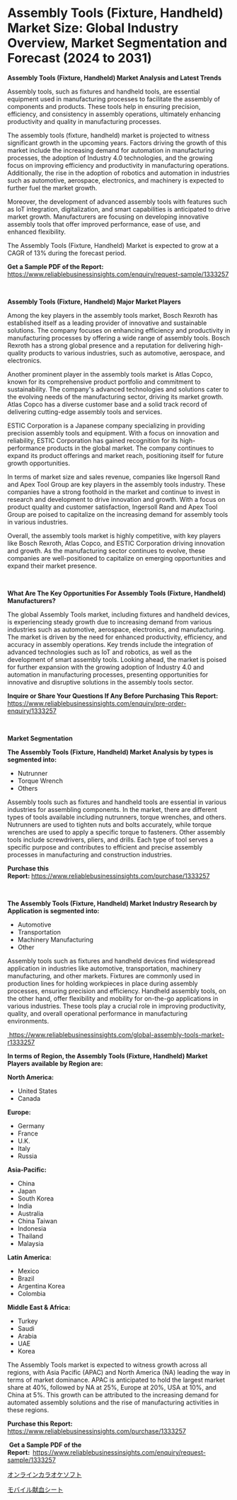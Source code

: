 <p><h1>Assembly Tools (Fixture, Handheld) Market Size: Global Industry Overview, Market Segmentation and Forecast (2024 to 2031)</h1></p><p><strong>Assembly Tools (Fixture, Handheld) Market Analysis and Latest Trends</strong></p>
<p><p>Assembly tools, such as fixtures and handheld tools, are essential equipment used in manufacturing processes to facilitate the assembly of components and products. These tools help in ensuring precision, efficiency, and consistency in assembly operations, ultimately enhancing productivity and quality in manufacturing processes.</p><p>The assembly tools (fixture, handheld) market is projected to witness significant growth in the upcoming years. Factors driving the growth of this market include the increasing demand for automation in manufacturing processes, the adoption of Industry 4.0 technologies, and the growing focus on improving efficiency and productivity in manufacturing operations. Additionally, the rise in the adoption of robotics and automation in industries such as automotive, aerospace, electronics, and machinery is expected to further fuel the market growth.</p><p>Moreover, the development of advanced assembly tools with features such as IoT integration, digitalization, and smart capabilities is anticipated to drive market growth. Manufacturers are focusing on developing innovative assembly tools that offer improved performance, ease of use, and enhanced flexibility.</p><p>The Assembly Tools (Fixture, Handheld) Market is expected to grow at a CAGR of 13% during the forecast period.</p></p>
<p><strong>Get a Sample PDF of the Report:&nbsp;</strong> <a href="https://www.reliablebusinessinsights.com/enquiry/request-sample/1333257">https://www.reliablebusinessinsights.com/enquiry/request-sample/1333257</a></p>
<p>&nbsp;</p>
<p><strong>Assembly Tools (Fixture, Handheld) Major Market Players</strong></p>
<p><p>Among the key players in the assembly tools market, Bosch Rexroth has established itself as a leading provider of innovative and sustainable solutions. The company focuses on enhancing efficiency and productivity in manufacturing processes by offering a wide range of assembly tools. Bosch Rexroth has a strong global presence and a reputation for delivering high-quality products to various industries, such as automotive, aerospace, and electronics.</p><p>Another prominent player in the assembly tools market is Atlas Copco, known for its comprehensive product portfolio and commitment to sustainability. The company's advanced technologies and solutions cater to the evolving needs of the manufacturing sector, driving its market growth. Atlas Copco has a diverse customer base and a solid track record of delivering cutting-edge assembly tools and services.</p><p>ESTIC Corporation is a Japanese company specializing in providing precision assembly tools and equipment. With a focus on innovation and reliability, ESTIC Corporation has gained recognition for its high-performance products in the global market. The company continues to expand its product offerings and market reach, positioning itself for future growth opportunities.</p><p>In terms of market size and sales revenue, companies like Ingersoll Rand and Apex Tool Group are key players in the assembly tools industry. These companies have a strong foothold in the market and continue to invest in research and development to drive innovation and growth. With a focus on product quality and customer satisfaction, Ingersoll Rand and Apex Tool Group are poised to capitalize on the increasing demand for assembly tools in various industries.</p><p>Overall, the assembly tools market is highly competitive, with key players like Bosch Rexroth, Atlas Copco, and ESTIC Corporation driving innovation and growth. As the manufacturing sector continues to evolve, these companies are well-positioned to capitalize on emerging opportunities and expand their market presence.</p></p>
<p>&nbsp;</p>
<p><strong>What Are The Key Opportunities For Assembly Tools (Fixture, Handheld) Manufacturers?</strong></p>
<p><p>The global Assembly Tools market, including fixtures and handheld devices, is experiencing steady growth due to increasing demand from various industries such as automotive, aerospace, electronics, and manufacturing. The market is driven by the need for enhanced productivity, efficiency, and accuracy in assembly operations. Key trends include the integration of advanced technologies such as IoT and robotics, as well as the development of smart assembly tools. Looking ahead, the market is poised for further expansion with the growing adoption of Industry 4.0 and automation in manufacturing processes, presenting opportunities for innovative and disruptive solutions in the assembly tools sector.</p></p>
<p><strong>Inquire or Share Your Questions If Any Before Purchasing This Report:</strong> <a href="https://www.reliablebusinessinsights.com/enquiry/pre-order-enquiry/1333257">https://www.reliablebusinessinsights.com/enquiry/pre-order-enquiry/1333257</a></p>
<p>&nbsp;</p>
<p><strong>Market Segmentation</strong></p>
<p><strong>The Assembly Tools (Fixture, Handheld) Market Analysis by types is segmented into:</strong></p>
<p><ul><li>Nutrunner</li><li>Torque Wrench</li><li>Others</li></ul></p>
<p><p>Assembly tools such as fixtures and handheld tools are essential in various industries for assembling components. In the market, there are different types of tools available including nutrunners, torque wrenches, and others. Nutrunners are used to tighten nuts and bolts accurately, while torque wrenches are used to apply a specific torque to fasteners. Other assembly tools include screwdrivers, pliers, and drills. Each type of tool serves a specific purpose and contributes to efficient and precise assembly processes in manufacturing and construction industries.</p></p>
<p><strong>Purchase this Report:&nbsp;</strong><a href="https://www.reliablebusinessinsights.com/purchase/1333257">https://www.reliablebusinessinsights.com/purchase/1333257</a></p>
<p>&nbsp;</p>
<p><strong>The Assembly Tools (Fixture, Handheld) Market Industry Research by Application is segmented into:</strong></p>
<p><ul><li>Automotive</li><li>Transportation</li><li>Machinery Manufacturing</li><li>Other</li></ul></p>
<p><p>Assembly tools such as fixtures and handheld devices find widespread application in industries like automotive, transportation, machinery manufacturing, and other markets. Fixtures are commonly used in production lines for holding workpieces in place during assembly processes, ensuring precision and efficiency. Handheld assembly tools, on the other hand, offer flexibility and mobility for on-the-go applications in various industries. These tools play a crucial role in improving productivity, quality, and overall operational performance in manufacturing environments.</p></p>
<p><a href="https://www.reliablebusinessinsights.com/global-assembly-tools-market-r1333257">&nbsp;https://www.reliablebusinessinsights.com/global-assembly-tools-market-r1333257</a></p>
<p><strong>In terms of Region, the Assembly Tools (Fixture, Handheld) Market Players available by Region are:</strong></p>
<p>
    <p> <strong> North America: </strong>
        <ul>
            <li>United States</li>
            <li>Canada</li>
        </ul>
        </p> 
    <p> <strong> Europe: </strong>
        <ul>
            <li>Germany</li>
            <li>France</li>
            <li>U.K.</li>
            <li>Italy</li>
            <li>Russia</li>
        </ul>
        </p> 
    <p> <strong> Asia-Pacific: </strong>
        <ul>
            <li>China</li>
            <li>Japan</li>
            <li>South Korea</li>
            <li>India</li>
            <li>Australia</li>
            <li>China Taiwan</li>
            <li>Indonesia</li>
            <li>Thailand</li>
            <li>Malaysia</li>
        </ul>
        </p> 
    <p> <strong> Latin America: </strong>
        <ul>
            <li>Mexico</li>
            <li>Brazil</li>
            <li>Argentina Korea</li>
            <li>Colombia</li>
        </ul>
        </p> 
    <p> <strong> Middle East & Africa: </strong>
        <ul>
            <li>Turkey</li>
            <li>Saudi</li>
            <li>Arabia</li>
            <li>UAE</li>
            <li>Korea</li>
        </ul>
    </p>
    </p>
<p><p>The Assembly Tools market is expected to witness growth across all regions, with Asia Pacific (APAC) and North America (NA) leading the way in terms of market dominance. APAC is anticipated to hold the largest market share at 40%, followed by NA at 25%, Europe at 20%, USA at 10%, and China at 5%. This growth can be attributed to the increasing demand for automated assembly solutions and the rise of manufacturing activities in these regions.</p></p>
<p><strong>Purchase this Report: </strong><a href="https://www.reliablebusinessinsights.com/purchase/1333257">https://www.reliablebusinessinsights.com/purchase/1333257</a></p>
<p>&nbsp;<strong>Get a Sample PDF of the Report:&nbsp;&nbsp;</strong><a href="https://www.reliablebusinessinsights.com/enquiry/request-sample/1333257">https://www.reliablebusinessinsights.com/enquiry/request-sample/1333257</a></p>
<p><strong></strong></p>
<p><p><a href="https://medium.com/@addyserr7687/%E3%82%AA%E3%83%B3%E3%83%A9%E3%82%A4%E3%83%B3%E3%82%AB%E3%83%A9%E3%82%AA%E3%82%B1%E3%82%BD%E3%83%95%E3%83%88%E3%82%A6%E3%82%A7%E3%82%A2%E5%B8%82%E5%A0%B4-%E3%82%B7%E3%82%A7%E3%82%A2-%E5%B8%82%E5%A0%B4%E5%8B%95%E5%90%91-%E3%81%8A%E3%82%88%E3%81%B3%E5%B0%86%E6%9D%A5%E3%81%AE%E6%88%90%E9%95%B7%E3%82%92%E6%8E%A2%E3%82%8B-8fc55250cbe6">オンラインカラオケソフト</a></p><p><a href="https://medium.com/@teridactyl90/%E3%83%A2%E3%83%90%E3%82%A4%E3%83%AB%E7%8C%AE%E8%A1%80%E5%B8%AD%E5%B8%82%E5%A0%B4%E3%81%AF-%E5%B8%82%E5%A0%B4%E3%82%B7%E3%82%A7%E3%82%A2-%E3%82%B5%E3%82%A4%E3%82%BA-%E3%81%8A%E3%82%88%E3%81%B32031%E5%B9%B4%E3%81%BE%E3%81%A7%E3%81%AE%E4%BA%88%E6%B8%AC%E3%81%AB%E7%84%A6%E7%82%B9%E3%82%92%E5%BD%93%E3%81%A6%E3%81%A6%E3%81%84%E3%81%BE%E3%81%99-109afd49b0d8">モバイル献血シート</a></p></p>